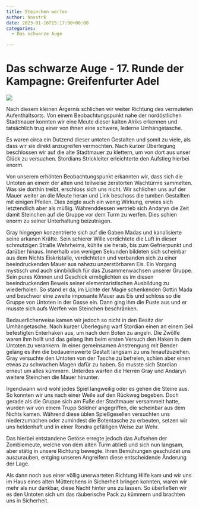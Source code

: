```yaml
---
title: Steinchen werfen
author: hnsstrk
date: 2023-01-16T15:17:00+00:00
categories:
  - Das schwarze Auge

---
```

# Das schwarze Auge - 17. Runde der Kampagne: Greifenfurter Adel

![](/uploads/hnsstrk_cinematic_still_shot_of_five_shadowly_figures_standing__a9c4e034-608b-4f95-b88c-dc87e7220011-768x512.png)

Nach diesem kleinen Ärgernis schlichen wir weiter Richtung des vermuteten Aufenthaltsorts. Von einem Beobachtungspunkt nahe der nordöstlichen Stadtmauer konnten wir eine Meute dieser kalten Alriks erkennen und tatsächlich trug einer von ihnen eine schwere, lederne Umhängetasche.

Es waren circa ein Dutzend dieser untoten Gestalten und somit zu viele, als dass wir sie direkt anzugreifen vermochten. Nach kurzer Überlegung beschlossen wir auf die alte Stadtmauer zu klettern, um von dort aus unser Glück zu versuchen. Stordians Strickleiter erleichterte den Aufstieg hierbei enorm.

Von unserem erhöhten Beobachtungspunkt erkannten wir, dass sich die Untoten an einem der alten und teilweise zerstörten Wachtürme sammelten. Was sie dorthin treibt, erschloss sich uns nicht. Wir schlichen uns auf der Mauer weiter an die Meute heran und Link beschoss die tumben Gestallten mit einigen Pfeilen. Dies zeigte auch ein wenig Wirkung, erwies sich letztendlich aber als müßig. Währenddessen vertrieb sich Andaryn die Zeit damit Steinchen auf die Gruppe vor dem Turm zu werfen. Dies schien enorm zu seiner Unterhaltung beizutragen.

Gray hingegen konzentrierte sich auf die Gaben Madas und kanalisierte seine arkanen Kräfte. Sein schierer Wille verdichtete die Luft in dieser schmutzigen Straße Wehrheims, kühlte sie herab, bis zum Gefrierpunkt und darüber hinaus. Innerhalb von wenigen Sekunden bildeten sich scheinbar aus dem Nichts Eiskristalle, verdichteten und verbanden sich zu einer beeindruckenden Mauer aus nahezu unzerstörbaren Eis. Ein Vorgang mystisch und auch sinnbildlich für das Zusammenwachsen unserer Gruppe. Sein pures Können und Geschick ermöglichten es im diesen beeindruckenden Beweis seiner elementaristischen Ausbildung zu wiederholen. So stand er da, im Lichte der Magie schenkenden Gottin Mada und beschwor eine zweite imposante Mauer aus Eis und schloss so die Gruppe von Untoten in der Gasse ein. Dann ging ihm die Puste aus und er musste sich aufs Werfen von Steinchen beschränken.

Bedauerlicherweise kamen wir jedoch so nicht in den Besitz der Umhängetasche. Nach kurzer Überlegung warf Stordian einen an einem Seil befestigten Enterhaken aus, um nach dem Boten zu angeln. Die Zwölfe waren ihm hollt und das gelang ihm beim ersten Versuch den Haken in dem Untoten zu verankern. In einer gemeinsamen Anstrengung mit Bender gelang es ihm die bedauernswerte Gestalt langsam zu uns hinaufzuziehen. Gray versuchte den Untoten von der Tasche zu befreien, schien aber einen etwas zu schwachen Magen dafür zu haben. So musste sich Stordian erneut um alles kümmern. Unterdes warfen die Herren Gray und Andaryn weitere Steinchen die Mauer hinunter.

Irgendwann wird wohl jedes Spiel langweilig oder es gehen die Steine aus. So konnten wir uns nach einer Weile auf den Rückweg begeben. Doch gerade als die Gruppe sich am Fuße der Stadtmauer versammelt hatte, wurden wir von einem Trupp Söldner angegriffen, die scheinbar aus dem Nichts kamen. Während diese üblen Spießgesellen versuchten uns niederzumachen oder zumindest die Botentasche zu erbeuten, setzen wir uns heldenhaft und in einer Rondra gefälligen Weise zur Wehr.

Das hierbei entstandene Getöse erregte jedoch das Aufsehen der Zombiemeute, welche von dem alten Turm abließ und sich nun langsam, aber stätig in unsere Richtung bewegte. Ihren Bemühungen geschuldet uns auszurauben, entging unseren Angreifern diese entscheidende Änderung der Lage.

Als dann noch aus einer völlig unerwarteten Richtung Hilfe kam und wir uns im Haus eines alten Mütterchens in Sicherheit bringen konnten, waren wir mehr als nur dankbar, diese Nacht hinter uns zu lassen. So überließen wir es den Untoten sich um das räuberische Pack zu kümmern und brachten uns in Sicherheit.